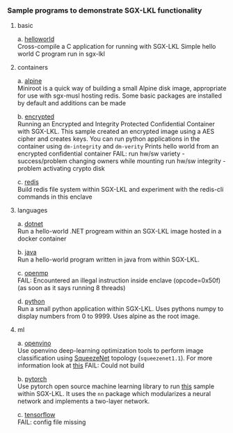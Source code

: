 ### Sample programs to demonstrate SGX-LKL functionality

1. basic
   
   a. [helloworld](basic/helloworld) <br>
   Cross-compile a C application for running with SGX-LKL
   Simple hello world C program run in sgx-lkl
    
2. containers
   
    a. [alpine](containers/alpine) <br>
        Miniroot is a quick way of building a small Alpine disk image, appropriate for use with sgx-musl hosting redis.
        Some basic packages are installed by default and additions can be made
    
    b. [encrypted](containers/encrypterd) <br>
        Running an Encrypted and Integrity Protected Confidential Container with SGX-LKL. This sample created an encrypted image using a AES cipher and creates keys. You can run python applications in the container using `dm-integrity` and `dm-verity`
        Prints hello world from an encrypted confidential container
        FAIL:
        run hw/sw variety -  success/problem changing owners while mounting
        run hw/sw integrity - problem activating crypto disk 

    c. [redis](containers/redis) <br>
        Build redis file system within SGX-LKL and experiment with the redis-cli commands in this enclave 

1. languages
   
    a. [dotnet](languages/dotnet) <br>
        Run a hello-world .NET progream within an SGX-LKL image hosted in a docker container

    b. [java](languages/java) <br>
        Run a hello-world program written in java from within SGX-LKL.

    c. [openmp](languages/openmp) <br>
        FAIL: Encountered an illegal instruction inside enclave (opcode=0x50f)
        (as soon as it says running 8 threads)

    d. [python](languages/python) <br>
        Run a small python application within SGX-LKL. Uses pythons numpy to display numbers from 0 to 9999. Uses alpine as the root image.

2. ml
   
    a. [openvino](ml/openvino) <br>
        Use openvino deep-learning optimization tools to perform image classification using [SqueezeNet](https://arxiv.org/abs/1602.07360) topology (`squeezenet1.1`). For more information look at [this](ml/openvino/app/public_models/squeezenet1.md)
        FAIL: Could not build

    b. [pytorch](ml/pytorch) <br>
        Use pytorch open source machine learning library to run [this](ml/pytorch/app/sample.py) sample within SGX-LKL. It uses the `nn` package which modularizes a neural network and implements a two-layer network. 

    c. [tensorflow](ml/tensorflow) <br>
    FAIL: config file missing 

